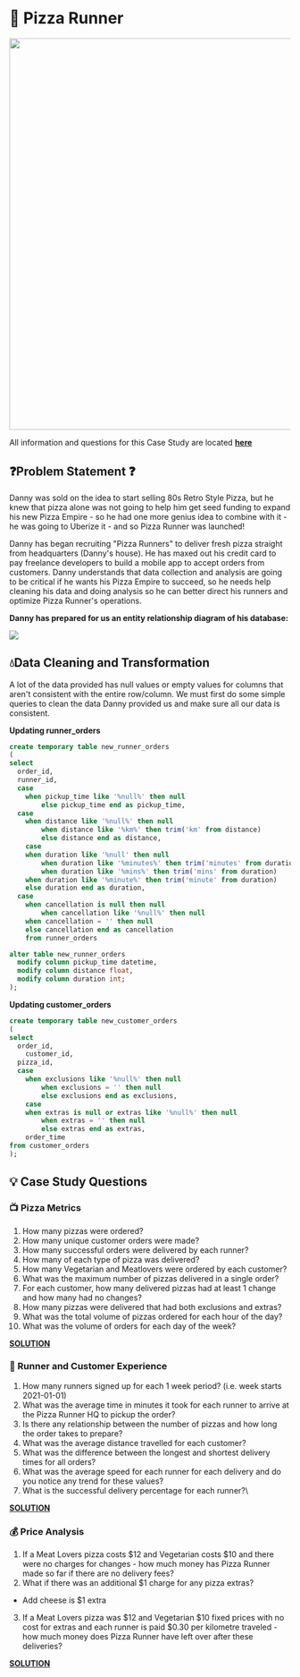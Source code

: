 # 🍕 Pizza Runner

<img src="https://8weeksqlchallenge.com/images/case-study-designs/2.png" width="700">

All information and questions for this Case Study are located [**here**](https://8weeksqlchallenge.com/case-study-2/)

## ❓Problem Statement ❓

Danny was sold on the idea to start selling 80s Retro Style Pizza, but he knew that pizza alone was not going to help him get seed funding to expand his new Pizza Empire - so he had one more genius idea to combine with it - he was going to Uberize it - and so Pizza Runner was launched!

Danny has began recruiting "Pizza Runners" to deliver fresh pizza straight from headquarters (Danny's house). He has maxed out his credit card to pay freelance developers to build a mobile app to accept orders from customers. Danny understands that data collection and analysis are going to be critical if he wants his Pizza Empire to succeed, so he needs help cleaning his data and doing analysis so he can better direct his runners and optimize Pizza Runner's operations. 

**Danny has prepared for us an entity relationship diagram of his database:**

<img src="https://i.gyazo.com/caab0f20cf0cb0e5d8a9b2683f2d2756.png">

## 💧Data Cleaning and Transformation
A lot of the data provided has null values or empty values for columns that aren't consistent with the entire row/column. We must first do some simple queries to clean the data Danny provided us and make sure all our data is consistent. 

**Updating runner_orders**
```sql
create temporary table new_runner_orders
(
select
  order_id,
  runner_id,
  case
    when pickup_time like '%null%' then null
		else pickup_time end as pickup_time,
  case
    when distance like '%null%' then null
		when distance like '%km%' then trim('km' from distance)
		else distance end as distance,
	case
    when duration like '%null' then null
		when duration like '%minutes%' then trim('minutes' from duration)
		when duration like '%mins%' then trim('mins' from duration)
    when duration like '%minute%' then trim('minute' from duration)
    else duration end as duration,
  case
    when cancellation is null then null
		when cancellation like '%null%' then null
    when cancellation = '' then null
    else cancellation end as cancellation
	from runner_orders

alter table new_runner_orders
  modify column pickup_time datetime,
  modify column distance float,
  modify column duration int;
);
```

**Updating customer_orders**
```sql
create temporary table new_customer_orders
(
select
  order_id,
	customer_id,
  pizza_id,
  case
    when exclusions like '%null%' then null
		when exclusions = '' then null
		else exclusions end as exclusions,
	case
    when extras is null or extras like '%null%' then null
		when extras = '' then null
		else extras end as extras,
	order_time
from customer_orders
);
```

## 💡 Case Study Questions

### 📺 Pizza Metrics
1. How many pizzas were ordered?
2. How many unique customer orders were made?
3. How many successful orders were delivered by each runner?
4. How many of each type of pizza was delivered?
5. How many Vegetarian and Meatlovers were ordered by each customer?
6. What was the maximum number of pizzas delivered in a single order?
7. For each customer, how many delivered pizzas had at least 1 change and how many had no changes?
8. How many pizzas were delivered that had both exclusions and extras?
9. What was the total volume of pizzas ordered for each hour of the day?
10. What was the volume of orders for each day of the week?

[**SOLUTION**](https://github.com/Strova23/8-Week-SQL/blob/main/%232%20-%20Pizza%20Runner/Pizza%20Metrics.md)

### 🧍 Runner and Customer Experience
1. How many runners signed up for each 1 week period? (i.e. week starts 2021-01-01)
2. What was the average time in minutes it took for each runner to arrive at the Pizza Runner HQ to pickup the order?
3. Is there any relationship between the number of pizzas and how long the order takes to prepare?
4. What was the average distance travelled for each customer?
5. What was the difference between the longest and shortest delivery times for all orders?
6. What was the average speed for each runner for each delivery and do you notice any trend for these values?
7. What is the successful delivery percentage for each runner?\

[**SOLUTION**](https://github.com/Strova23/8-Week-SQL/blob/main/%232%20-%20Pizza%20Runner/Customer%20and%20Runner%20Experience.md)

### 💰 Price Analysis
1. If a Meat Lovers pizza costs $12 and Vegetarian costs $10 and there were no charges for changes - how much money has Pizza Runner made so far if there are no delivery fees?
2. What if there was an additional $1 charge for any pizza extras?
- Add cheese is $1 extra
3. If a Meat Lovers pizza was $12 and Vegetarian $10 fixed prices with no cost for extras and each runner is paid $0.30 per kilometre traveled - how much money does Pizza Runner have left over after these deliveries?

[**SOLUTION**](https://github.com/Strova23/8-Week-SQL/blob/main/%232%20-%20Pizza%20Runner/Price%20Analysis.md)
